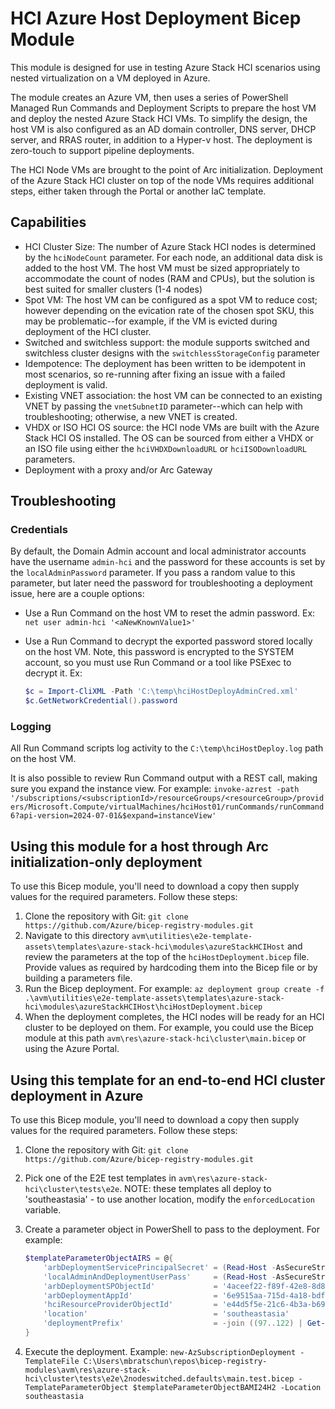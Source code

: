 # HCI Azure Host Deployment Bicep Module

This module is designed for use in testing Azure Stack HCI scenarios using nested virtualization on a VM deployed in Azure.

The module creates an Azure VM, then uses a series of PowerShell Managed Run Commands and Deployment Scripts to prepare the host VM and deploy the nested Azure Stack HCI VMs. To simplify the design, the host VM is also configured as an AD domain controller, DNS server, DHCP server, and RRAS router, in addition to a Hyper-v host. The deployment is zero-touch to support pipeline deployments.

The HCI Node VMs are brought to the point of Arc initialization. Deployment of the Azure Stack HCI cluster on top of the node VMs requires additional steps, either taken through the Portal or another IaC template.

## Capabilities

- HCI Cluster Size: The number of Azure Stack HCI nodes is determined by the `hciNodeCount` parameter. For each node, an additional data disk is added to the host VM. The host VM must be sized appropriately to accommodate the count of nodes (RAM and CPUs), but the solution is best suited for smaller clusters (1-4 nodes)
- Spot VM: The host VM can be configured as a spot VM to reduce cost; however depending on the evication rate of the chosen spot SKU, this may be problematic--for example, if the VM is evicted during deployment of the HCI cluster.
- Switched and switchless support: the module supports switched and switchless cluster designs with the `switchlessStorageConfig` parameter
- Idempotence: The deployment has been written to be idempotent in most scenarios, so re-running after fixing an issue with a failed deployment is valid.
- Existing VNET association: the host VM can be connected to an existing VNET by passing the `vnetSubnetID` parameter--which can help with troubleshooting; otherwise, a new VNET is created.
- VHDX or ISO HCI OS source: the HCI node VMs are built with the Azure Stack HCI OS installed. The OS can be sourced from either a VHDX or an ISO file using either the `hciVHDXDownloadURL` or `hciISODownloadURL` parameters.
- Deployment with a proxy and/or Arc Gateway

## Troubleshooting

### Credentials

By default, the Domain Admin account and local administrator accounts have the username `admin-hci` and the password for these accounts is set by the `localAdminPassword` parameter. If you pass a random value to this parameter, but later need the password for troubleshooting a deployment issue, here are a couple options:

- Use a Run Command on the host VM to reset the admin password. Ex: `net user admin-hci '<aNewKnownValue1>'`
- Use a Run Command to decrypt the exported password stored locally on the host VM. Note, this password is encrypted to the SYSTEM account, so you must use Run Command or a tool like PSExec to decrypt it. Ex:

    ```powershell
    $c = Import-CliXML -Path 'C:\temp\hciHostDeployAdminCred.xml'
    $c.GetNetworkCredential().password
    ```

### Logging

All Run Command scripts log activity to the `C:\temp\hciHostDeploy.log` path on the host VM.

It is also possible to review Run Command output with a REST call, making sure you expand the instance view. For example: `invoke-azrest -path '/subscriptions/<subscriptionId>/resourceGroups/<resourceGroup>/providers/Microsoft.Compute/virtualMachines/hciHost01/runCommands/runCommand6?api-version=2024-07-01&$expand=instanceView'`

## Using this module for a host through Arc initialization-only deployment

To use this Bicep module, you'll need to download a copy then supply values for the required parameters. Follow these steps:

1. Clone the repository with Git: `git clone https://github.com/Azure/bicep-registry-modules.git`
1. Navigate to this directory `avm\utilities\e2e-template-assets\templates\azure-stack-hci\modules\azureStackHCIHost` and review the parameters at the top of the `hciHostDeployment.bicep` file. Provide values as required by hardcoding them into the Bicep file or by building a parameters file.
1. Run the Bicep deployment. For example: `az deployment group create -f .\avm\utilities\e2e-template-assets\templates\azure-stack-hci\modules\azureStackHCIHost\hciHostDeployment.bicep`
1. When the deployment completes, the HCI nodes will be ready for an HCI cluster to be deployed on them. For example, you could use the Bicep module at this path `avm\res\azure-stack-hci\cluster\main.bicep` or using the Azure Portal.

## Using this template for an end-to-end HCI cluster deployment in Azure

To use this Bicep module, you'll need to download a copy then supply values for the required parameters. Follow these steps:

1. Clone the repository with Git: `git clone https://github.com/Azure/bicep-registry-modules.git`
1. Pick one of the E2E test templates in `avm\res\azure-stack-hci\cluster\tests\e2e`. NOTE: these templates all deploy to 'southeastasia' - to use another location, modify the `enforcedLocation` variable.
1. Create a parameter object in PowerShell to pass to the deployment. For example:

    ```powershell
    $templateParameterObjectAIRS = @{
        'arbDeploymentServicePrincipalSecret' = (Read-Host -AsSecureString -Prompt 'arbDeploymentServicePrincipalSecret')
        'localAdminAndDeploymentUserPass'     = (Read-Host -AsSecureString -Prompt 'localAdminAndDeploymentUserPass')
        'arbDeploymentSPObjectId'             = '4aceef22-f89f-42e8-8d8b-5aa3fb8fb57b'
        'arbDeploymentAppId'                  = '6e9515aa-715d-4a18-bdfe-463e8a004ffe'
        'hciResourceProviderObjectId'         = 'e44d5f5e-21c6-4b3a-b697-e1236d00b006'
        'location'                            = 'southeastasia'
        'deploymentPrefix'                    = -join ((97..122) | Get-Random -Count 5 | ForEach-Object { [char]$_ })
    }
    ```
1. Execute the deployment. Example: `new-AzSubscriptionDeployment -TemplateFile C:\Users\mbratschun\repos\bicep-registry-modules\avm\res\azure-stack-hci\cluster\tests\e2e\2nodeswitched.defaults\main.test.bicep -TemplateParameterObject $templateParameterObjectBAMI24H2 -Location southeastasia`
